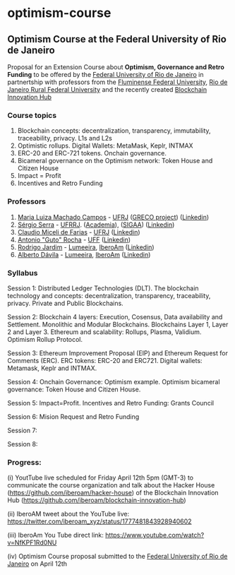 # optimism-course
## Optimism Course at the Federal University of Rio de Janeiro

Proposal for an Extension Course about **Optimism, Governance and Retro Funding** to be offered by the [Federal University of Rio de Janeiro](https://ufrj.br/) in partnertship with professors from the [Fluminense Federal University](https://www.uff.br/), [Rio de Janeiro Rural Federal University](https://portal.ufrrj.br/) and the recently created [Blockchain Innovation Hub](https://github.com/iberoam/blockchain-innovation-hub)

### Course topics

1. Blockchain concepts: decentralization, transparency, immutability, traceability, privacy. L1s and L2s
2. Optimistic rollups. Digital Wallets: MetaMask, Keplr, INTMAX
3. ERC-20 and ERC-721 tokens. Onchain governance.
4. Bicameral governance on the Optimism network: Token House and Citizen House
5. Impact = Profit
6. Incentives and Retro Funding

### Professors

1. [Maria Luiza Machado Campos](https://dblp.uni-trier.de/pid/78/4279.html) - [UFRJ](https://ufrj.br/) ([GRECO project](https://sites.google.com/view/greco-ppgi-ufrj/p%C3%A1gina-inicial)) ([Linkedin](https://www.linkedin.com/in/maria-luiza-machado-campos-58b59a/))
2. [Sérgio Serra](https://institucional.ufrrj.br/ruralpesquisa/sergio-manuel-serra-da-cruz/) - [UFRRJ](https://portal.ufrrj.br/). ([Academia](https://ufrrj.academia.edu/SergioSerra)), ([SIGAA](https://sigaa.ufrrj.br/sigaa/public/docente/portal.jsf?siape=362436)) ([Linkedin](https://www.linkedin.com/in/sergio-serra-7a16086/))
3. [Claudio Miceli de Farias](https://www.cos.ufrj.br/index.php/pt-BR/pessoas/details/18/2783) - [UFRJ](https://ufrj.br/) ([Linkedin](https://www.linkedin.com/in/claudio-miceli-de-farias-012390b/))
4. [Antonio "Guto" Rocha](http://www2.ic.uff.br/~arocha/) - [UFF](https://www.uff.br/) ([Linkedin](https://www.linkedin.com/in/antonio-rocha-02754099/))
5. [Rodrigo Jardim](https://scholar.google.com/citations?hl=pt-BR&user=snHJFgwAAAAJ&view_op=list_works&sortby=pubdate) - [Lumeeira](https://lumeeira.io/), [IberoAm](https://linktr.ee/iberoam) ([Linkedin](https://www.linkedin.com/in/rodrigo-jardim-653a7050/))
6. [Alberto Dávila](https://scholar.google.com/citations?hl=pt-BR&user=M5LMcJ0AAAAJ&view_op=list_works&sortby=pubdate) - [Lumeeira](https://lumeeira.io/), [IberoAm](https://linktr.ee/iberoam) ([Linkedin](https://www.linkedin.com/in/amrdavila/))

### Syllabus

Session 1: Distributed Ledger Technologies (DLT). The blockchain technology and concepts: decentralization, transparency, traceability, privacy. Private and Public Blockchains. 

Session 2: Blockchain 4 layers: Execution, Cosensus, Data availability and Settlement. Monolithic and Modular Blockchains. Blockchains Layer 1, Layer 2 and Layer 3. Ethereum and scalability: Rollups, Plasma, Validium. Optimism Rollup Protocol.

Session 3: Ethereum Improvement Proposal (EIP) and Ethereum Request for Comments (ERC). ERC tokens: ERC-20 and ERC721. Digital wallets: Metamask, Keplr and INTMAX.

Session 4: Onchain Governance: Optimism example. Optimism bicameral governance: Token House and Citizen House. 

Session 5: Impact=Profit. Incentives and Retro Funding: Grants Council

Session 6: Mision Request and Retro Funding

Session 7:

Session 8:


### Progress:

(i) YoutTube live scheduled for Friday April 12th 5pm (GMT-3) to communicate the course organization and talk about the Hacker House (https://github.com/iberoam/hacker-house) of the Blockchain Innovation Hub (https://github.com/iberoam/blockchain-innovation-hub)

(ii) IberoAM tweet about the YouTube live: https://twitter.com/iberoam_xyz/status/1777481843928940602

(iii) IberoAm You Tube direct link: https://www.youtube.com/watch?v=NfKPF1Rd0NU

(iv) Optimism Course proposal submitted to the [Federal University of Rio de Janeiro](https://ufrj.br/en/) on April 12th



